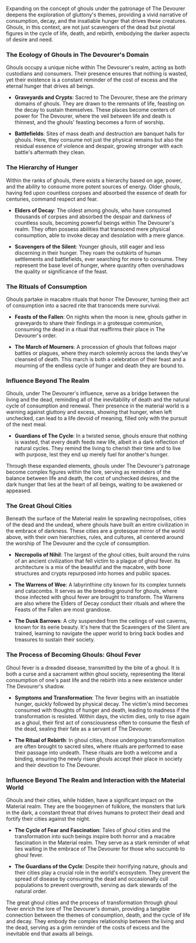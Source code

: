 Expanding on the concept of ghouls under the patronage of The Devourer deepens the exploration of gluttony's themes, providing a vivid narrative of consumption, decay, and the insatiable hunger that drives these creatures. Ghouls, in this context, are not just scavengers of the dead but pivotal figures in the cycle of life, death, and rebirth, embodying the darker aspects of desire and need.

### The Ecology of Ghouls in The Devourer's Domain

Ghouls occupy a unique niche within The Devourer's realm, acting as both custodians and consumers. Their presence ensures that nothing is wasted, yet their existence is a constant reminder of the cost of excess and the eternal hunger that drives all beings.

- **Graveyards and Crypts**: Sacred to The Devourer, these are the primary domains of ghouls. They are drawn to the remnants of life, feasting on the decay to sustain themselves. These places become centers of power for The Devourer, where the veil between life and death is thinnest, and the ghouls' feasting becomes a form of worship.
  
- **Battlefields**: Sites of mass death and destruction are banquet halls for ghouls. Here, they consume not just the physical remains but also the residual essence of violence and despair, growing stronger with each battle's aftermath they clean.

### The Hierarchy of Hunger

Within the ranks of ghouls, there exists a hierarchy based on age, power, and the ability to consume more potent sources of energy. Older ghouls, having fed upon countless corpses and absorbed the essence of death for centuries, command respect and fear.

- **Elders of Decay**: The oldest among ghouls, who have consumed thousands of corpses and absorbed the despair and darkness of countless souls, becoming powerful beings within The Devourer's realm. They often possess abilities that transcend mere physical consumption, able to invoke decay and desolation with a mere glance.
  
- **Scavengers of the Silent**: Younger ghouls, still eager and less discerning in their hunger. They roam the outskirts of human settlements and battlefields, ever searching for more to consume. They represent the base level of hunger, where quantity often overshadows the quality or significance of the feast.

### The Rituals of Consumption

Ghouls partake in macabre rituals that honor The Devourer, turning their act of consumption into a sacred rite that transcends mere survival.

- **Feasts of the Fallen**: On nights when the moon is new, ghouls gather in graveyards to share their findings in a grotesque communion, consuming the dead in a ritual that reaffirms their place in The Devourer's order.
  
- **The March of Mourners**: A procession of ghouls that follows major battles or plagues, where they march solemnly across the lands they've cleansed of death. This march is both a celebration of their feast and a mourning of the endless cycle of hunger and death they are bound to.

### Influence Beyond The Realm

Ghouls, under The Devourer's influence, serve as a bridge between the living and the dead, reminding all of the inevitability of death and the natural cycle of consumption and renewal. Their presence in the material world is a warning against gluttony and excess, showing that hunger, when left unchecked, can lead to a life devoid of meaning, filled only with the pursuit of the next meal.

- **Guardians of The Cycle**: In a twisted sense, ghouls ensure that nothing is wasted, that every death feeds new life, albeit in a dark reflection of natural cycles. They remind the living to cherish their time and to live with purpose, lest they end up merely fuel for another's hunger.

Through these expanded elements, ghouls under The Devourer's patronage become complex figures within the lore, serving as reminders of the balance between life and death, the cost of unchecked desires, and the dark hunger that lies at the heart of all beings, waiting to be awakened or appeased.

### The Great Ghoul Cities

Beneath the surface of the Material realm lie sprawling necropolises, cities of the dead and the undead, where ghouls have built an entire civilization in the embrace of darkness. These cities are a grotesque mirror of the world above, with their own hierarchies, rules, and cultures, all centered around the worship of The Devourer and the cycle of consumption.

- **Necropolis of Nihil**: The largest of the ghoul cities, built around the ruins of an ancient civilization that fell victim to a plague of ghoul fever. Its architecture is a mix of the beautiful and the macabre, with bone structures and crypts repurposed into homes and public spaces.
  
- **The Warrens of Woe**: A labyrinthine city known for its complex tunnels and catacombs. It serves as the breeding ground for ghouls, where those infected with ghoul fever are brought to transform. The Warrens are also where the Elders of Decay conduct their rituals and where the Feasts of the Fallen are most grandiose.
  
- **The Dusk Barrows**: A city suspended from the ceilings of vast caverns, known for its eerie beauty. It's here that the Scavengers of the Silent are trained, learning to navigate the upper world to bring back bodies and treasures to sustain their society.

### The Process of Becoming Ghouls: Ghoul Fever

Ghoul fever is a dreaded disease, transmitted by the bite of a ghoul. It is both a curse and a sacrament within ghoul society, representing the literal consumption of one's past life and the rebirth into a new existence under The Devourer's shadow.

- **Symptoms and Transformation**: The fever begins with an insatiable hunger, quickly followed by physical decay. The victim's mind becomes consumed with thoughts of hunger and death, leading to madness if the transformation is resisted. Within days, the victim dies, only to rise again as a ghoul, their first act of consciousness often to consume the flesh of the dead, sealing their fate as a servant of The Devourer.
  
- **The Ritual of Rebirth**: In ghoul cities, those undergoing transformation are often brought to sacred sites, where rituals are performed to ease their passage into undeath. These rituals are both a welcome and a binding, ensuring the newly risen ghouls accept their place in society and their devotion to The Devourer.

### Influence Beyond The Realm and Interaction with the Material World

Ghouls and their cities, while hidden, have a significant impact on the Material realm. They are the boogeymen of folklore, the monsters that lurk in the dark, a constant threat that drives humans to protect their dead and fortify their cities against the night.

- **The Cycle of Fear and Fascination**: Tales of ghoul cities and the transformation into such beings inspire both horror and a macabre fascination in the Material realm. They serve as a stark reminder of what lies waiting in the embrace of The Devourer for those who succumb to ghoul fever.
  
- **The Guardians of the Cycle**: Despite their horrifying nature, ghouls and their cities play a crucial role in the world's ecosystem. They prevent the spread of disease by consuming the dead and occasionally cull populations to prevent overgrowth, serving as dark stewards of the natural order.

The great ghoul cities and the process of transformation through ghoul fever enrich the lore of The Devourer's domain, providing a tangible connection between the themes of consumption, death, and the cycle of life and decay. They embody the complex relationship between the living and the dead, serving as a grim reminder of the costs of excess and the inevitable end that awaits all beings.